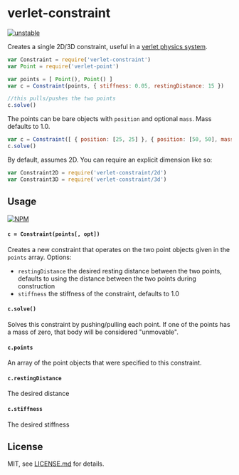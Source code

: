 # verlet-constraint

[![unstable](http://badges.github.io/stability-badges/dist/unstable.svg)](http://github.com/badges/stability-badges)

Creates a single 2D/3D constraint, useful in a [verlet physics system](https://github.com/mattdesl/verlet-system). 

```js
var Constraint = require('verlet-constraint')
var Point = require('verlet-point')

var points = [ Point(), Point() ]
var c = Constraint(points, { stiffness: 0.05, restingDistance: 15 })

//this pulls/pushes the two points 
c.solve()
```

The points can be bare objects with `position` and optional `mass`. Mass defaults to 1.0.

```js
var c = Constraint([ { position: [25, 25] }, { position: [50, 50], mass: 2 } ])
c.solve()
```

By default, assumes 2D. You can require an explicit dimension like so: 

```js
var Constraint2D = require('verlet-constraint/2d')
var Constraint3D = require('verlet-constraint/3d')
```

## Usage

[![NPM](https://nodei.co/npm/verlet-constraint.png)](https://nodei.co/npm/verlet-constraint/)

#### `c = Constraint(points[, opt])`

Creates a new constraint that operates on the two point objects given in the `points` array.  Options:

- `restingDistance` the desired resting distance between the two points, defaults to using the distance between the two points during construction
- `stiffness` the stiffness of the constraint, defaults to 1.0

#### `c.solve()`

Solves this constraint by pushing/pulling each point. If one of the points has a mass of zero, that body will be considered "unmovable". 

#### `c.points`

An array of the point objects that were specified to this constraint.

#### `c.restingDistance`

The desired distance

#### `c.stiffness`

The desired stiffness

## License

MIT, see [LICENSE.md](http://github.com/mattdesl/verlet-constraint/blob/master/LICENSE.md) for details.
